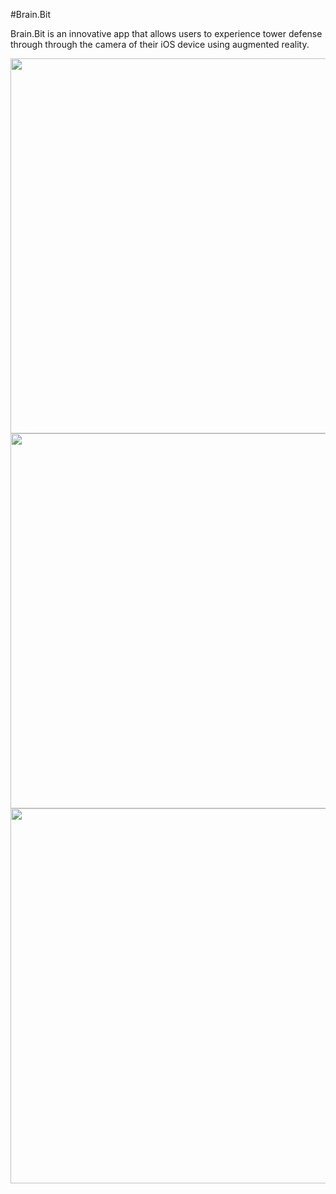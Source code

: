 #Brain.Bit

Brain.Bit is an innovative app that allows users to experience tower defense through through the camera of their iOS device using augmented reality. 

<img src="http://s11.postimg.org/dghlo3dhv/IMG_1009.jpg" style="width: 600px;]">
<img src="http://s11.postimg.org/e3gidmadv/IMG_1011.jpg" style="width: 600px;]">
<img src="http://s11.postimg.org/npa2tx1jn/IMG_1014.jpg" style="width: 600px;]">